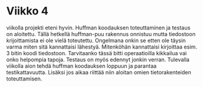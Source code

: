 Viikko 4
===
viikolla projekti eteni hyvin. Huffman koodauksen toteuttaminen ja testaus on aloitettu.
Tällä hetkellä huffman-puu rakennus onnistuu mutta tiedostoon krijoittamista ei ole vielä toteutettu.
Ongelmana onkin se etten ole täysin varma miten sitä kannattaisi lähestyä.
Mitenköhän kannattaisi kirjoittaa esim. 3 bitin koodi tiedostoon.
Tarvitaanko tässä bitti operaatioilla kikkailua vai onko helpompia tapoja.
Testaus on myös edennyt jonkin verran. Tulevalla viikolla aion tehdä huffman koodauksen loppuun ja parantaa testikattavuutta.
Lisäksi jos aikaa riittää niin aloitan omien tietorakenteiden toteuttamisen.